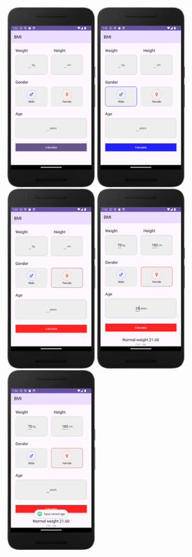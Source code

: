 <img src="/Screenshot1.png" width="200">
<img src="/Screenshot2.png" width="200">
<img src="/Screenshot3.png" width="200">
<img src="/Screenshot4.png" width="200">
<img src="/Screenshot5.png" width="200">
